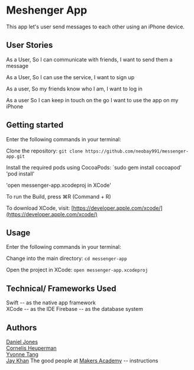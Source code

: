 # Meshenger App

This app let's user send messages to each other using an iPhone device.

## User Stories  

As a User,
So I can communicate with friends,
I want to send them a message

As a User,
So I can use the service,
I want to sign up

As a user,
So my friends know who I am,
I want to log in

As a user
So I can keep in touch on the go
I want to use the app on my iPhone


## Getting started
Enter the following commands in your terminal:

Clone the repository:
`git clone https://github.com/neobay991/messenger-app.git`

Install the required pods using CocoaPods:
`sudo gem install cocoapod'
'pod install'

'open messenger-app.xcodeproj in XCode'

To run the Build, press ⌘R (Command + R)

To download XCode, visit: [https://developer.apple.com/xcode/](https://developer.apple.com/xcode/)

## Usage
Enter the following commands in your terminal:

Change into the main directory:
`cd messenger-app`

Open the project in XCode:
`open messenger-app.xcodeproj`

## Technical/ Frameworks Used
Swift -- as the native app framework  
XCode -- as the IDE
Firebase -- as the database system   


## Authors

[Daniel Jones](https://github.com/danieljonesdmj)  
[Cornelis Heuperman](https://github.com/heuperman)  
[Yvonne Tang](https://github.com/YvCodeHong)  
[Jay Khan](https://github.com/neobay991) 
The good people at [Makers Academy](https://makers.tech/) -- instructions  

